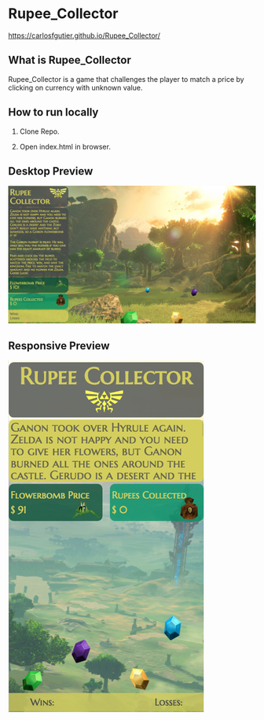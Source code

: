 # Rupee_Collector
https://carlosfgutier.github.io/Rupee_Collector/

## What is Rupee_Collector

Rupee_Collector is a game that challenges the player to match a price by clicking on currency with unknown value.

## How to run locally

1. Clone Repo.

2. Open index.html in browser.


## Desktop Preview
![alt text](https://raw.githubusercontent.com/carlosfgutier/Rupee_Collector/master/assets/images/RP.png)


## Responsive Preview
![alt text](https://raw.githubusercontent.com/carlosfgutier/Rupee_Collector/master/assets/images/responsiveUI.png)